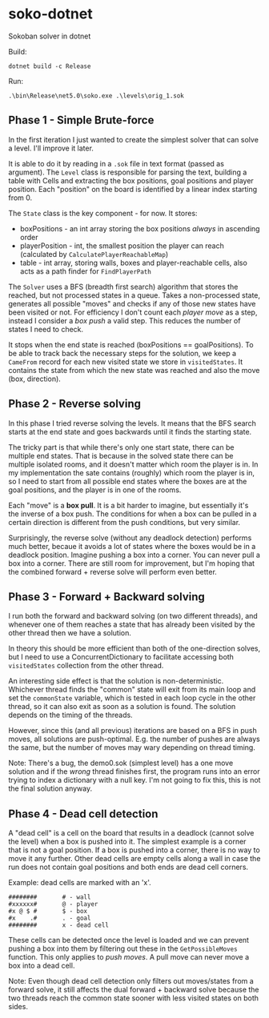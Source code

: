 # soko-dotnet
Sokoban solver in dotnet

Build:
```
dotnet build -c Release
```

Run:
```
.\bin\Release\net5.0\soko.exe .\levels\orig_1.sok
```

## Phase 1 - Simple Brute-force

In the first iteration I just wanted to create the simplest solver that can solve a level. I'll improve it later.

It is able to do it by reading in a `.sok` file in text format (passed as argument).
The `Level` class is responsible for parsing the text, building a table with Cells and extracting the box positions, 
goal positions and player position. Each "position" on the board is identified by a linear index starting from 0.


The `State` class is the key component - for now. It stores:
- boxPositions - an int array storing the box positions *always* in ascending order
- playerPosition - int, the smallest position the player can reach (calculated by `CalculatePlayerReachableMap`)
- table - int array, storing walls, boxes and player-reachable cells, also acts as a path finder for `FindPlayerPath`

The `Solver` uses a BFS (breadth first search) algorithm that stores the reached, but not processed states in a queue.
Takes a non-processed state, generates all possible "moves" and checks if any of those new states have been visited or not.
For efficiency I don't count each *player move* as a step, instead I consider a *box push* a valid step. 
This reduces the number of states I need to check. 

It stops when the end state is reached (boxPositions == goalPositions). To be able to track back the necessary steps for
the solution, we keep a `CameFrom` record for each new visited state we store in `visitedStates`. It contains the state
from which the new state was reached and also the move (box, direction).

## Phase 2 - Reverse solving

In this phase I tried reverse solving the levels. It means that the BFS search starts at the end state and goes backwards
until it finds the starting state.

The tricky part is that while there's only one start state, there can be multiple end states. That is because in the 
solved state there can be multiple isolated rooms, and it doesn't matter which room the player is in.
In my implementation the sate contains (roughly) which room the player is in, so I need to start from all possible end states
where the boxes are at the goal positions, and the player is in one of the rooms.

Each "move" is a **box pull**. It is a bit harder to imagine, but essentially it's the inverse of a box push. The conditions
for when a box can be pulled in a certain direction is different from the push conditions, but very similar.

Surprisingly, the reverse solve (without any deadlock detection) performs much better, becaue it avoids a lot of states where
the boxes would be in a deadlock position. Imagine pushing a box into a corner. You can never pull a box into a corner.
There are still room for improvement, but I'm hoping that the combined forward + reverse solve will perform even better.

## Phase 3 - Forward + Backward solving

I run both the forward and backward solving (on two different threads), and whenever one of them reaches a state that has
already been visited by the other thread then we have a solution. 

In theory this should be more efficient than both of the one-direction solves, but I need to use a ConcurrentDictionary to
facilitate accessing both `visitedStates` collection from the other thread.

An interesting side effect is that the solution is non-deterministic. Whichever thread finds the "common" state will exit 
from its main loop and set the `commonState` variable, which is tested in each loop cycle in the other thread, so it can
also exit as soon as a solution is found. The solution depends on the timing of the threads. 

However, since this (and all previous) iterations are based on a BFS in push moves, all solutions are push-optimal.
E.g. the number of pushes are always the same, but the number of moves may wary depending on thread timing.

Note: There's a bug, the demo0.sok (simplest level) has a one move solution and if the *wrong* thread finishes first, 
the program runs into an error trying to index a dictionary with a null key. I'm not going to fix this, this is not the 
final solution anyway.

## Phase 4 - Dead cell detection

A "dead cell" is a cell on the board that results in a deadlock (cannot solve the level) when a box is pushed into it.
The simplest example is a corner that is not a goal position. If a box is pushed into a corner, there is no way to move it
any further. Other dead cells are empty cells along a wall in case the run does not contain goal positions and 
both ends are dead cell corners.

Example: dead cells are marked with an 'x'.

```
########       # - wall
#xxxxxx#       @ - player
#x @ $ #       $ - box
#x    .#       . - goal
########       x - dead cell
```

These cells can be detected once the level is loaded and we can prevent pushing a box into them by filtering out these in
the `GetPossibleMoves` function. This only applies to *push moves*. A pull move can never move a box into a dead cell.

Note: Even though dead cell detection only filters out moves/states from a forward solve, it still affects the dual
forward + backward solve because the two threads reach the common state sooner with less visited states on both sides.
